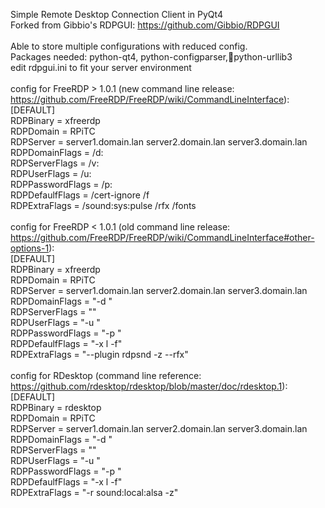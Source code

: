 Simple Remote Desktop Connection Client in PyQt4<br>
Forked from Gibbio's RDPGUI: https://github.com/Gibbio/RDPGUI<br>
<br>
Able to store multiple configurations with reduced config.
<br>
Packages needed: python-qt4, python-configparser,python-urllib3
<br>
edit rdpgui.ini to fit your server environment<br>
<br>
config for FreeRDP > 1.0.1 (new command line release: https://github.com/FreeRDP/FreeRDP/wiki/CommandLineInterface):<br>
[DEFAULT]<br>
RDPBinary = xfreerdp<br>
RDPDomain = RPiTC<br>
RDPServer = server1.domain.lan server2.domain.lan server3.domain.lan<br>
RDPDomainFlags = /d:<br>
RDPServerFlags = /v:<br>
RDPUserFlags = /u:<br>
RDPPasswordFlags = /p:<br>
RDPDefaulfFlags = /cert-ignore /f<br>
RDPExtraFlags = /sound:sys:pulse /rfx /fonts<br>
<br>
config for FreeRDP < 1.0.1 (old command line release: https://github.com/FreeRDP/FreeRDP/wiki/CommandLineInterface#other-options-1):<br>
[DEFAULT]<br>
RDPBinary = xfreerdp<br>
RDPDomain = RPiTC<br>
RDPServer = server1.domain.lan server2.domain.lan server3.domain.lan<br>
RDPDomainFlags = "-d "<br>
RDPServerFlags = ""<br>
RDPUserFlags = "-u "<br>
RDPPasswordFlags = "-p "<br>
RDPDefaulfFlags = "-x l -f"<br>
RDPExtraFlags = "--plugin rdpsnd -z --rfx"<br>
<br>
config for RDesktop (command line reference: https://github.com/rdesktop/rdesktop/blob/master/doc/rdesktop.1):<br>
[DEFAULT]<br>
RDPBinary = rdesktop<br>
RDPDomain = RPiTC<br>
RDPServer = server1.domain.lan server2.domain.lan server3.domain.lan<br>
RDPDomainFlags = "-d "<br>
RDPServerFlags = ""<br>
RDPUserFlags = "-u "<br>
RDPPasswordFlags = "-p "<br>
RDPDefaulfFlags = "-x l -f"<br>
RDPExtraFlags = "-r sound:local:alsa -z"<br>
